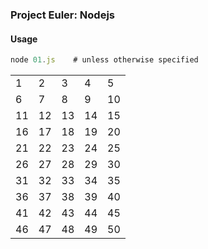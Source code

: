 ### Project Euler: Nodejs

#### Usage
```js
node 01.js    # unless otherwise specified
```

|    |    |    |    |    |
| -- | -- | -- | -- | -- |
| 1  | 2  | 3  | 4  | 5  |
| 6  | 7  | 8  | 9  | 10 |
| 11 | 12 | 13 | 14 | 15 |
| 16 | 17 | 18 | 19 | 20 |
| 21 | 22 | 23 | 24 | 25 |
| 26 | 27 | 28 | 29 | 30 |
| 31 | 32 | 33 | 34 | 35 |
| 36 | 37 | 38 | 39 | 40 |
| 41 | 42 | 43 | 44 | 45 |
| 46 | 47 | 48 | 49 | 50 |